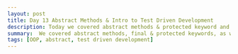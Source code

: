 ```yaml
---
layout: post
title: Day 13 Abstract Methods & Intro to Test Driven Development
description: Today we covered abstract methods & protected keyword and final keywords.
summary:  We covered abstract methods, final & protected keywords, as well as an intro to Testing. 
tags: [OOP, abstract, test driven development]
---
```





